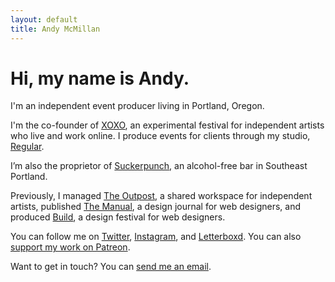 ```yaml
---
layout: default
title: Andy McMillan
---
```


# Hi, my name is Andy.

I'm an independent event producer living in Portland, Oregon.

I'm the co-founder of [XOXO](https://xoxofest.com), an experimental festival for independent artists who live and work online. I produce events for clients through my studio, [Regular](http://regular.events).

I’m also the proprietor of [Suckerpunch](https://suckerpunchpdx.com), an alcohol-free bar in Southeast Portland.

Previously, I managed [The Outpost](http://outpostpdx.com), a shared workspace for independent artists, published [The Manual](http://alwaysreadthemanual.com), a design journal for web designers, and produced [Build](http://buildconf.com), a design festival for web designers.

You can follow me on [Twitter](https://twitter.com/andymcmillan), [Instagram](https://instagram.com/goodonpaper), and [Letterboxd](https://letterboxd.com/andymcmillan). You can also [support my work on Patreon](http://patreon.com/andymcmillan).

Want to get in touch? You can [send me an email](mailto:hi@andymcmillan.com).
